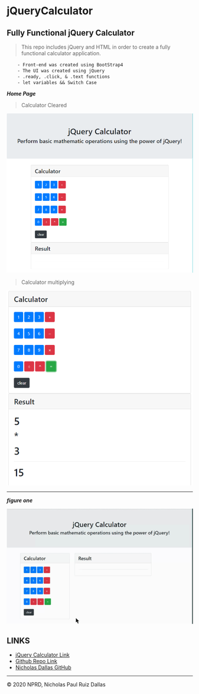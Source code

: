 # jQueryCalculator
## Fully Functional jQuery Calculator

> This repo includes jQuery and HTML in order to create a fully functional calculator application. 

```
    - Front-end was created using BootStrap4
    - The UI was created using jQuery
    - .ready, .click, & .text functions
    - let variables && Switch Case 
```

***Home Page***

> Calculator Cleared

![homePage](./photos/homePage.PNG)

> Calculator multiplying

![Calc1](./photos/Calc1.PNG)


- - - 

***figure one***

![calc](./photos/calc.gif)


## LINKS

- [jQuery Calculator Link]()
- [Github Repo Link](https://github.com/nicholasd-uci/jQueryCalculator)
- [Nicholas Dallas GitHub](https://github.com/nicholasd-uci)

- - -
© 2020 NPRD, Nicholas Paul Ruiz Dallas